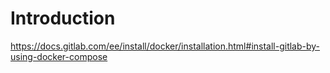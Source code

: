# Introduction

https://docs.gitlab.com/ee/install/docker/installation.html#install-gitlab-by-using-docker-compose
